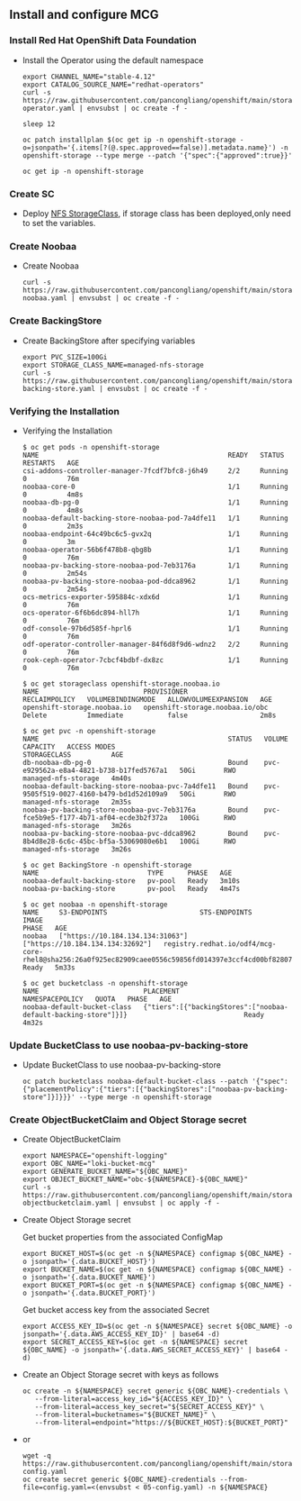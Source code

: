 ## Install and configure MCG

### Install Red Hat OpenShift Data Foundation
* Install the Operator using the default namespace
  ```
  export CHANNEL_NAME="stable-4.12"
  export CATALOG_SOURCE_NAME="redhat-operators"
  curl -s https://raw.githubusercontent.com/pancongliang/openshift/main/storage/mcg/01-operator.yaml | envsubst | oc create -f -

  sleep 12
  
  oc patch installplan $(oc get ip -n openshift-storage -o=jsonpath='{.items[?(@.spec.approved==false)].metadata.name}') -n openshift-storage --type merge --patch '{"spec":{"approved":true}}'

  oc get ip -n openshift-storage
  ```


### Create SC
* Deploy [NFS StorageClass](https://github.com/pancongliang/openshift/blob/main/storage/nfs-storageclass/readme.md), if storage class has been deployed,only need to set the variables.


### Create Noobaa
* Create Noobaa
  ```
  curl -s https://raw.githubusercontent.com/pancongliang/openshift/main/storage/mcg/02-noobaa.yaml | envsubst | oc create -f -
  ```

### Create BackingStore
* Create BackingStore after specifying variables
  ```
  export PVC_SIZE=100Gi
  export STORAGE_CLASS_NAME=managed-nfs-storage
  curl -s https://raw.githubusercontent.com/pancongliang/openshift/main/storage/mcg/03-backing-store.yaml | envsubst | oc create -f -
  ```

### Verifying the Installation
* Verifying the Installation
  ```
  $ oc get pods -n openshift-storage
  NAME                                               READY   STATUS    RESTARTS   AGE
  csi-addons-controller-manager-7fcdf7bfc8-j6h49     2/2     Running   0          76m
  noobaa-core-0                                      1/1     Running   0          4m8s
  noobaa-db-pg-0                                     1/1     Running   0          4m8s
  noobaa-default-backing-store-noobaa-pod-7a4dfe11   1/1     Running   0          2m3s
  noobaa-endpoint-64c49bc6c5-gvx2q                   1/1     Running   0          3m
  noobaa-operator-56b6f478b8-qbg8b                   1/1     Running   0          76m
  noobaa-pv-backing-store-noobaa-pod-7eb3176a        1/1     Running   0          2m54s
  noobaa-pv-backing-store-noobaa-pod-ddca8962        1/1     Running   0          2m54s
  ocs-metrics-exporter-595884c-xdx6d                 1/1     Running   0          76m
  ocs-operator-6f6b6dc894-hll7h                      1/1     Running   0          76m
  odf-console-97b6d585f-hprl6                        1/1     Running   0          76m
  odf-operator-controller-manager-84f6d8f9d6-wdnz2   2/2     Running   0          76m
  rook-ceph-operator-7cbcf4bdbf-dx8zc                1/1     Running   0          76m

  $ oc get storageclass openshift-storage.noobaa.io
  NAME                          PROVISIONER                       RECLAIMPOLICY   VOLUMEBINDINGMODE   ALLOWVOLUMEEXPANSION   AGE
  openshift-storage.noobaa.io   openshift-storage.noobaa.io/obc   Delete          Immediate           false                  2m8s
  
  $ oc get pvc -n openshift-storage
  NAME                                               STATUS   VOLUME                                     CAPACITY   ACCESS MODES   
  STORAGECLASS          AGE
  db-noobaa-db-pg-0                                  Bound    pvc-e929562a-e8a4-4821-b738-b17fed5767a1   50Gi       RWO            
  managed-nfs-storage   4m40s
  noobaa-default-backing-store-noobaa-pvc-7a4dfe11   Bound    pvc-9505f519-0027-4160-b479-bd1d52d109a9   50Gi       RWO            
  managed-nfs-storage   2m35s
  noobaa-pv-backing-store-noobaa-pvc-7eb3176a        Bound    pvc-fce5b9e5-f177-4b71-af04-ecde3b2f372a   100Gi      RWO            
  managed-nfs-storage   3m26s
  noobaa-pv-backing-store-noobaa-pvc-ddca8962        Bound    pvc-8b4d8e28-6c6c-45bc-bf5a-53069080e6b1   100Gi      RWO            
  managed-nfs-storage   3m26s

  $ oc get BackingStore -n openshift-storage
  NAME                           TYPE      PHASE   AGE
  noobaa-default-backing-store   pv-pool   Ready   3m10s
  noobaa-pv-backing-store        pv-pool   Ready   4m47s

  $ oc get noobaa -n openshift-storage
  NAME     S3-ENDPOINTS                       STS-ENDPOINTS                      IMAGE                                                                                                            PHASE   AGE
  noobaa   ["https://10.184.134.134:31063"]   ["https://10.184.134.134:32692"]   registry.redhat.io/odf4/mcg-core-rhel8@sha256:26a0f925ec82909caee0556c59856fd014397e3ccf4cd00bf82807c1a7cdc8b5   Ready   5m33s

  $ oc get bucketclass -n openshift-storage
  NAME                          PLACEMENT                                                        NAMESPACEPOLICY   QUOTA   PHASE   AGE
  noobaa-default-bucket-class   {"tiers":[{"backingStores":["noobaa-default-backing-store"]}]}                             Ready   4m32s
  ```

### Update BucketClass to use noobaa-pv-backing-store
* Update BucketClass to use noobaa-pv-backing-store
  ```
  oc patch bucketclass noobaa-default-bucket-class --patch '{"spec":{"placementPolicy":{"tiers":[{"backingStores":["noobaa-pv-backing-store"]}]}}}' --type merge -n openshift-storage
  ```


### Create ObjectBucketClaim and Object Storage secret 
* Create ObjectBucketClaim
   ```
   export NAMESPACE="openshift-logging"
   export OBC_NAME="loki-bucket-mcg"
   export GENERATE_BUCKET_NAME="${OBC_NAME}"
   export OBJECT_BUCKET_NAME="obc-${NAMESPACE}-${OBC_NAME}"
   curl -s https://raw.githubusercontent.com/pancongliang/openshift/main/storage/mcg/04-objectbucketclaim.yaml | envsubst | oc apply -f -
   ```

* Create Object Storage secret

  Get bucket properties from the associated ConfigMap
   ```
   export BUCKET_HOST=$(oc get -n ${NAMESPACE} configmap ${OBC_NAME} -o jsonpath='{.data.BUCKET_HOST}')
   export BUCKET_NAME=$(oc get -n ${NAMESPACE} configmap ${OBC_NAME} -o jsonpath='{.data.BUCKET_NAME}')
   export BUCKET_PORT=$(oc get -n ${NAMESPACE} configmap ${OBC_NAME} -o jsonpath='{.data.BUCKET_PORT}')
   ```
  Get bucket access key from the associated Secret
   ```
   export ACCESS_KEY_ID=$(oc get -n ${NAMESPACE} secret ${OBC_NAME} -o jsonpath='{.data.AWS_ACCESS_KEY_ID}' | base64 -d)
   export SECRET_ACCESS_KEY=$(oc get -n ${NAMESPACE} secret ${OBC_NAME} -o jsonpath='{.data.AWS_SECRET_ACCESS_KEY}' | base64 -d)
   ```

* Create an Object Storage secret with keys as follows
   ```
   oc create -n ${NAMESPACE} secret generic ${OBC_NAME}-credentials \
      --from-literal=access_key_id="${ACCESS_KEY_ID}" \
      --from-literal=access_key_secret="${SECRET_ACCESS_KEY}" \
      --from-literal=bucketnames="${BUCKET_NAME}" \
      --from-literal=endpoint="https://${BUCKET_HOST}:${BUCKET_PORT}"
   ```
* or  
   ```
   wget -q https://raw.githubusercontent.com/pancongliang/openshift/main/storage/mcg/05-config.yaml
   oc create secret generic ${OBC_NAME}-credentials --from-file=config.yaml=<(envsubst < 05-config.yaml) -n ${NAMESPACE}
   ```
